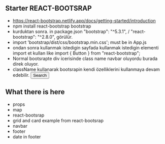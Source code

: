 ## Starter  REACT-BOOTSRAP
- https://react-bootstrap.netlify.app/docs/getting-started/introduction
- npm install react-bootstrap bootstrap
- kurduktan sonra. in package.json "bootstrap": "^5.3.1",   /  "react-bootstrap": "^2.8.0",  görülür.
- import 'bootstrap/dist/css/bootstrap.min.css'; must be in App.js
- ondan sonra kullanmak istedigin sayfada kullanmak istedigin elementi import et kullan like import { Button } from "react-bootstrap";
- Normal bootsrapte div icerisinde class name navbar oluyordu burada direk <Navbar> oluyor.
- className kullanarak bootsrapin kendi özelliklerini kullanmaya devam edebilir. <Button className="bg-success">Search </Button>

## What there is here

- props
- map
- react-bootsrap
- grid and card example from react-bootsrap
- navbar
- footer
- date in footer


##  





